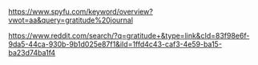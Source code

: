 https://www.spyfu.com/keyword/overview?vwot=aa&query=gratitude%20journal


https://www.reddit.com/search/?q=gratitude+&type=link&cId=83f98e6f-9da5-44ca-930b-9b1d025e87f1&iId=1ffd4c43-caf3-4e59-ba15-ba23d74ba1f4
